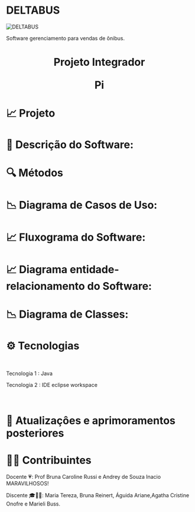 # DELTABUS

![DELTABUS](https://github.com/BrunaReinert17/Pi2-deltabus/assets/111304031/029c8cda-555d-40cb-93d4-96292974bebe)


Software gerenciamento para vendas de ônibus.


# <p align="center" >Projeto Integrador</p><p align="center" > Pi</p> 

# 📈 Projeto 

# 📃 Descrição do Software:

# 🔍 Métodos 


# 📉 Diagrama de Casos de Uso:

# 📈 Fluxograma do Software:

# 📈 Diagrama entidade-relacionamento do Software:

# 📉 Diagrama de Classes:

# ⚙️ Tecnologias 
<br>
<p>Tecnologia 1 : Java </p>
<p>Tecnologia 2 : IDE eclipse workspace</p></br>

# 🔮 Atualizaçôes e aprimoramentos posteriores 

#  👨‍💻  Contribuintes

<p align="left" >Docente 💗: Prof Bruna Caroline Russi e Andrey de Souza Inacio MARAVILHOSOS!</p>
<p align="left" >Discente 🎓🤘🏻: Maria Tereza, Bruna Reinert, Águida Ariane,Agatha Cristine Onofre e Marieli Buss.</p>
